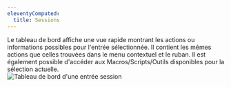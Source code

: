 ```yaml
---
eleventyComputed:
  title: Sessions
---
```

Le tableau de bord affiche une vue rapide montrant les actions ou informations possibles pour l'entrée sélectionnée. Il contient les mêmes actions que celles trouvées dans le menu contextuel et le ruban. Il est également possible d'accéder aux Macros/Scripts/Outils disponibles pour la sélection actuelle.  
![Tableau de bord d'une entrée session](https://webdevolutions.azureedge.net/docs/fr/rdm/mac/clip4500.png) 
